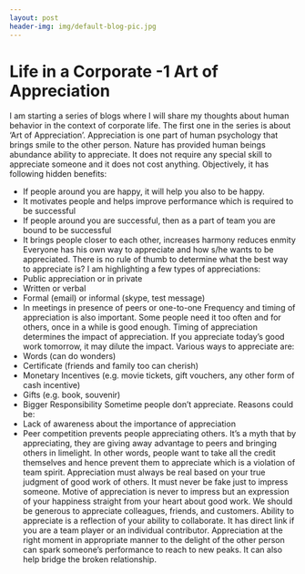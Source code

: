 ```yaml
---
layout: post
header-img: img/default-blog-pic.jpg
---
```


# Life in a Corporate -1 Art of Appreciation

I am starting a series of blogs where I will share my thoughts about human behavior in the context of corporate life. The first one in the series is about ‘Art of Appreciation’. Appreciation is one part of human psychology that brings smile to the other person. Nature has provided human beings abundance ability to appreciate. It does not require any special skill to appreciate someone and it does not cost anything. Objectively, it has following hidden benefits: 

  * If people around you are happy, it will help you also to be happy.
  * It motivates people and helps improve performance which is required to be successful
  * If people around you are successful, then as a part of team you are bound to be successful
  * It brings people closer to each other, increases harmony reduces enmity
Everyone has his own way to appreciate and how s/he wants to be appreciated. There is no rule of thumb to determine what the best way to appreciate is? I am highlighting a few types of appreciations: 
  * Public appreciation or in private
  * Written or verbal
  * Formal (email) or informal (skype, test message)
  * In meetings in presence of peers or one-to-one
Frequency and timing of appreciation is also important. Some people need it too often and for others, once in a while is good enough. Timing of appreciation determines the impact of appreciation. If you appreciate today’s good work tomorrow, it may dilute the impact. Various ways to appreciate are: 
  * Words (can do wonders)
  * Certificate (friends and family too can cherish)
  * Monetary Incentives (e.g. movie tickets, gift vouchers, any other form of cash incentive)
  * Gifts (e.g. book, souvenir)
  * Bigger Responsibility
Sometime people don’t appreciate. Reasons could be: 
  * Lack of awareness about the importance of appreciation
  * Peer competition prevents people appreciating others. It’s a myth that by appreciating, they are giving away advantage to peers and bringing others in limelight. In other words, people want to take all the credit themselves and hence prevent them to appreciate which is a violation of team spirit.
Appreciation must always be real based on your true judgment of good work of others. It must never be fake just to impress someone. Motive of appreciation is never to impress but an expression of your happiness straight from your heart about good work. We should be generous to appreciate colleagues, friends, and customers. Ability to appreciate is a reflection of your ability to collaborate. It has direct link if you are a team player or an individual contributor. Appreciation at the right moment in appropriate manner to the delight of the other person can spark someone’s performance to reach to new peaks. It can also help bridge the broken relationship.
